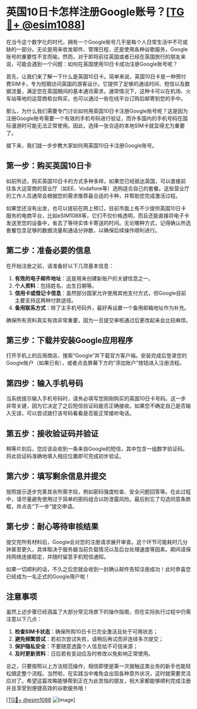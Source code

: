 # 英国10日卡怎样注册Google账号？[[TG💪+ @esim1088](https://t.me/s/esim1088)]

在当今这个数字化的时代，拥有一个Google账号几乎是每个人日常生活中不可或缺的一部分。无论是用来收发邮件、管理日程，还是使用各种谷歌服务，Google账号的重要性不言而喻。然而，对于即将前往英国或者已经在英国旅行的朋友来说，可能会遇到一个问题：如何在英国使用10日卡成功注册Google账号呢？

首先，让我们来了解一下什么是英国10日卡。简单来说，英国10日卡是一种预付费SIM卡，专为短期访问英国的游客设计。它提供了足够的通话时间、短信以及数据流量，满足您在英国期间的基本通讯需求。通常情况下，这种卡可以在机场、火车站等地的运营商柜台购买，也可以通过一些在线平台订购后邮寄到您的手中。

那么，为什么我们需要专门讨论如何用英国10日卡注册Google账号呢？这是因为注册Google账号需要一个有效的手机号码进行验证，而许多国内的手机号码在国际漫游时可能无法正常使用。因此，选择一张合适的本地SIM卡就显得尤为重要了。

接下来，我们就一步步教大家如何用英国10日卡注册Google账号。

## 第一步：购买英国10日卡

如前所述，购买英国10日卡的方式多种多样。如果您已经抵达英国，可以直接前往各大运营商的营业厅（如EE、Vodafone等）选购适合自己的套餐。这些营业厅的工作人员通常会根据您的需求推荐最合适的卡种，并帮助您完成激活过程。

如果您还没有出发，也可以提前在网上预订。目前市面上有不少提供英国10日卡服务的电商平台，比如eSIM1088等，它们不仅价格透明，而且还能直接将电子卡发送至您的设备中，省去了等待实体卡寄送的时间。无论哪种方式，记得确认所选套餐包含足够的数据流量和通话分钟数，以确保后续操作顺利进行。

## 第二步：准备必要的信息

在开始注册之前，请准备好以下几项基本信息：

1. **有效的电子邮件地址**：这是用来创建新账户的关键信息之一。
2. **个人资料**：包括姓名、出生日期等。
3. **信用卡或借记卡信息**：虽然部分国家允许使用其他支付方式，但Google目前主要支持这两种付款途径。
4. **备用联系方式**：除了主手机号码外，最好再设置一个备用邮箱地址作为补充。

确保所有资料真实有效非常重要，因为一旦提交审核通过后更改起来会比较麻烦。

## 第三步：下载并安装Google应用程序

打开手机上的应用商店，搜索“Google”并下载官方客户端。安装完成后登录您的Google账户（如果已有），或者点击屏幕下方的“添加账户”按钮进入注册流程。

## 第四步：输入手机号码

当系统提示输入手机号码时，请务必填写您刚刚购买的英国10日卡号码。这一步非常关键，因为它决定了之后短信验证码能否正确接收。如果您不确定自己是否输入无误，可以尝试拨打该号码看看是否能正常接听电话。

## 第五步：接收验证码并验证

稍等片刻后，您应该会收到一条来自Google的短信，其中包含一组数字验证码。将此验证码准确地填入相应位置即可完成初步验证。

## 第六步：填写剩余信息并提交

按照提示逐步完善其余所需字段，例如密码强度检查、安全问题回答等。在此过程中，请尽量避免使用过于简单的密码组合以防泄露风险。最后别忘了勾选同意条款框，并点击“下一步”提交申请。

## 第七步：耐心等待审核结果

提交完所有材料后，Google会对您的注册请求展开审查。这个环节可能耗时几分钟甚至更久，具体取决于服务器当前负载情况以及后台处理速度等因素。期间请保持网络连接稳定，并随时留意手机短信通知。

如果一切顺利的话，不久之后您就会收到一封确认邮件告知注册成功！此时恭喜您已经成为一名正式的Google用户啦！

## 注意事项

虽然上述步骤已经涵盖了大部分常见场景下的操作指南，但在实际执行过程中仍需注意以下几点：

1. **检查SIM卡状态**：确保所购10日卡已完全激活且处于可用状态；
2. **避免频繁尝试**：若初次尝试失败，请稍后再试而非连续多次提交；
3. **保护隐私安全**：不要随意透露个人信息给不可信来源；
4. **及时更新资料**：日后若有变动应及时修改以免影响正常使用。

总之，只要按照以上方法规范操作，相信即使是第一次接触这类业务的新手也能轻松搞定整个流程。当然啦，在实践当中难免会出现各种意外状况，这时就需要灵活应对了。希望这篇攻略能够帮到正在为此苦恼的朋友，祝大家都能够顺利完成注册并且享受到便捷高效的谷歌服务哦！

[[TG💪+ @esim1088](https://t.me/s/esim1088) ![Image](https://i.postimg.cc/4NQfJmqS/Snipaste-2025-05-13-00-14-12.png)]